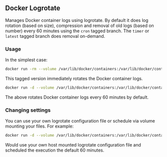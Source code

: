 ## Docker Logrotate
Manages Docker container logs using logrotate. By default it does log rotation (based on size), compression and removal of old logs (based on number) every 60 minutes using the `cron` tagged branch. The `timer` or `latest` tagged branch does removal on-demand.

### Usage
In the simplest case:
```sh
docker run -rm --volume /var/lib/docker/containers:/var/lib/docker/containers:rw cgswong/docker-logrotate:timer
```
This tagged version immediately rotates the Docker container logs.

```sh
docker run -d --volume /var/lib/docker/containers:/var/lib/docker/containers:rw cgswong/docker-logrotate:cron
```
The above rotates Docker container logs every 60 minutes by default.

### Changing settings
You can use your own logrotate configuration file or schedule via volume mounting your files. For example:

```sh
docker run -d --volume /var/lib/docker/containers:/var/lib/docker/containers:rw --volume $PWD/root:/etc/crontabs/root --volume $PWD/docker.conf:/etc/logrotate.d/docker-logrotate.conf cgswong/docker-logrotate:cron
```
Would use your own host mounted logrotate configuration file and scheduled the execution the default 60 minutes.
